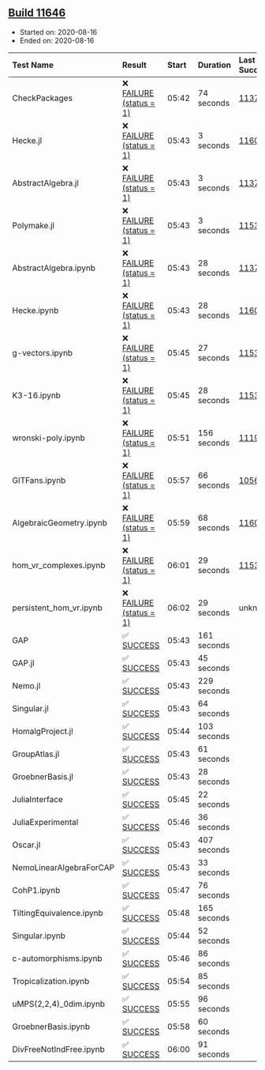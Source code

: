 ## [Build 11646](https://oscarci.mathematik.uni-kl.de/job/oscar/11646/)

* Started on: 2020-08-16
* Ended on: 2020-08-16

| Test Name    | Result | Start | Duration | Last Success | First Failure |
|:-------------|:-------|:------|:---------|:-------------|:--------------|
| CheckPackages | ❌ [FAILURE (status = 1)](https://oscarci.mathematik.uni-kl.de/job/oscar/11646/artifact/logs/build-11646/CheckPackages.log) | 05:42 | 74 seconds | [11376](https://oscarci.mathematik.uni-kl.de/job/oscar/11376/) | [11377](https://oscarci.mathematik.uni-kl.de/job/oscar/11377/) |
| Hecke.jl | ❌ [FAILURE (status = 1)](https://oscarci.mathematik.uni-kl.de/job/oscar/11646/artifact/logs/build-11646/Hecke.jl.log) | 05:43 | 3 seconds | [11602](https://oscarci.mathematik.uni-kl.de/job/oscar/11602/) | [11603](https://oscarci.mathematik.uni-kl.de/job/oscar/11603/) |
| AbstractAlgebra.jl | ❌ [FAILURE (status = 1)](https://oscarci.mathematik.uni-kl.de/job/oscar/11646/artifact/logs/build-11646/AbstractAlgebra.jl.log) | 05:43 | 3 seconds | [11376](https://oscarci.mathematik.uni-kl.de/job/oscar/11376/) | [11377](https://oscarci.mathematik.uni-kl.de/job/oscar/11377/) |
| Polymake.jl | ❌ [FAILURE (status = 1)](https://oscarci.mathematik.uni-kl.de/job/oscar/11646/artifact/logs/build-11646/Polymake.jl.log) | 05:43 | 3 seconds | [11532](https://oscarci.mathematik.uni-kl.de/job/oscar/11532/) | [11533](https://oscarci.mathematik.uni-kl.de/job/oscar/11533/) |
| AbstractAlgebra.ipynb | ❌ [FAILURE (status = 1)](https://oscarci.mathematik.uni-kl.de/job/oscar/11646/artifact/logs/build-11646/AbstractAlgebra.ipynb.log) | 05:43 | 28 seconds | [11376](https://oscarci.mathematik.uni-kl.de/job/oscar/11376/) | [11377](https://oscarci.mathematik.uni-kl.de/job/oscar/11377/) |
| Hecke.ipynb | ❌ [FAILURE (status = 1)](https://oscarci.mathematik.uni-kl.de/job/oscar/11646/artifact/logs/build-11646/Hecke.ipynb.log) | 05:43 | 28 seconds | [11602](https://oscarci.mathematik.uni-kl.de/job/oscar/11602/) | [11603](https://oscarci.mathematik.uni-kl.de/job/oscar/11603/) |
| g-vectors.ipynb | ❌ [FAILURE (status = 1)](https://oscarci.mathematik.uni-kl.de/job/oscar/11646/artifact/logs/build-11646/g-vectors.ipynb.log) | 05:45 | 27 seconds | [11532](https://oscarci.mathematik.uni-kl.de/job/oscar/11532/) | [11533](https://oscarci.mathematik.uni-kl.de/job/oscar/11533/) |
| K3-16.ipynb | ❌ [FAILURE (status = 1)](https://oscarci.mathematik.uni-kl.de/job/oscar/11646/artifact/logs/build-11646/K3-16.ipynb.log) | 05:45 | 28 seconds | [11532](https://oscarci.mathematik.uni-kl.de/job/oscar/11532/) | [11533](https://oscarci.mathematik.uni-kl.de/job/oscar/11533/) |
| wronski-poly.ipynb | ❌ [FAILURE (status = 1)](https://oscarci.mathematik.uni-kl.de/job/oscar/11646/artifact/logs/build-11646/wronski-poly.ipynb.log) | 05:51 | 156 seconds | [11192](https://oscarci.mathematik.uni-kl.de/job/oscar/11192/) | [11193](https://oscarci.mathematik.uni-kl.de/job/oscar/11193/) |
| GITFans.ipynb | ❌ [FAILURE (status = 1)](https://oscarci.mathematik.uni-kl.de/job/oscar/11646/artifact/logs/build-11646/GITFans.ipynb.log) | 05:57 | 66 seconds | [10566](https://oscarci.mathematik.uni-kl.de/job/oscar/10566/) | [10567](https://oscarci.mathematik.uni-kl.de/job/oscar/10567/) |
| AlgebraicGeometry.ipynb | ❌ [FAILURE (status = 1)](https://oscarci.mathematik.uni-kl.de/job/oscar/11646/artifact/logs/build-11646/AlgebraicGeometry.ipynb.log) | 05:59 | 68 seconds | [11602](https://oscarci.mathematik.uni-kl.de/job/oscar/11602/) | [11603](https://oscarci.mathematik.uni-kl.de/job/oscar/11603/) |
| hom_vr_complexes.ipynb | ❌ [FAILURE (status = 1)](https://oscarci.mathematik.uni-kl.de/job/oscar/11646/artifact/logs/build-11646/hom_vr_complexes.ipynb.log) | 06:01 | 29 seconds | [11532](https://oscarci.mathematik.uni-kl.de/job/oscar/11532/) | [11533](https://oscarci.mathematik.uni-kl.de/job/oscar/11533/) |
| persistent_hom_vr.ipynb | ❌ [FAILURE (status = 1)](https://oscarci.mathematik.uni-kl.de/job/oscar/11646/artifact/logs/build-11646/persistent_hom_vr.ipynb.log) | 06:02 | 29 seconds | unknown | unknown |
| GAP | ✅ [SUCCESS](https://oscarci.mathematik.uni-kl.de/job/oscar/11646/artifact/logs/build-11646/GAP.log) | 05:43 | 161 seconds |  |  |
| GAP.jl | ✅ [SUCCESS](https://oscarci.mathematik.uni-kl.de/job/oscar/11646/artifact/logs/build-11646/GAP.jl.log) | 05:43 | 45 seconds |  |  |
| Nemo.jl | ✅ [SUCCESS](https://oscarci.mathematik.uni-kl.de/job/oscar/11646/artifact/logs/build-11646/Nemo.jl.log) | 05:43 | 229 seconds |  |  |
| Singular.jl | ✅ [SUCCESS](https://oscarci.mathematik.uni-kl.de/job/oscar/11646/artifact/logs/build-11646/Singular.jl.log) | 05:43 | 64 seconds |  |  |
| HomalgProject.jl | ✅ [SUCCESS](https://oscarci.mathematik.uni-kl.de/job/oscar/11646/artifact/logs/build-11646/HomalgProject.jl.log) | 05:44 | 103 seconds |  |  |
| GroupAtlas.jl | ✅ [SUCCESS](https://oscarci.mathematik.uni-kl.de/job/oscar/11646/artifact/logs/build-11646/GroupAtlas.jl.log) | 05:43 | 61 seconds |  |  |
| GroebnerBasis.jl | ✅ [SUCCESS](https://oscarci.mathematik.uni-kl.de/job/oscar/11646/artifact/logs/build-11646/GroebnerBasis.jl.log) | 05:43 | 28 seconds |  |  |
| JuliaInterface | ✅ [SUCCESS](https://oscarci.mathematik.uni-kl.de/job/oscar/11646/artifact/logs/build-11646/JuliaInterface.log) | 05:45 | 22 seconds |  |  |
| JuliaExperimental | ✅ [SUCCESS](https://oscarci.mathematik.uni-kl.de/job/oscar/11646/artifact/logs/build-11646/JuliaExperimental.log) | 05:46 | 36 seconds |  |  |
| Oscar.jl | ✅ [SUCCESS](https://oscarci.mathematik.uni-kl.de/job/oscar/11646/artifact/logs/build-11646/Oscar.jl.log) | 05:43 | 407 seconds |  |  |
| NemoLinearAlgebraForCAP | ✅ [SUCCESS](https://oscarci.mathematik.uni-kl.de/job/oscar/11646/artifact/logs/build-11646/NemoLinearAlgebraForCAP.log) | 05:43 | 33 seconds |  |  |
| CohP1.ipynb | ✅ [SUCCESS](https://oscarci.mathematik.uni-kl.de/job/oscar/11646/artifact/logs/build-11646/CohP1.ipynb.log) | 05:47 | 76 seconds |  |  |
| TiltingEquivalence.ipynb | ✅ [SUCCESS](https://oscarci.mathematik.uni-kl.de/job/oscar/11646/artifact/logs/build-11646/TiltingEquivalence.ipynb.log) | 05:48 | 165 seconds |  |  |
| Singular.ipynb | ✅ [SUCCESS](https://oscarci.mathematik.uni-kl.de/job/oscar/11646/artifact/logs/build-11646/Singular.ipynb.log) | 05:44 | 52 seconds |  |  |
| c-automorphisms.ipynb | ✅ [SUCCESS](https://oscarci.mathematik.uni-kl.de/job/oscar/11646/artifact/logs/build-11646/c-automorphisms.ipynb.log) | 05:46 | 86 seconds |  |  |
| Tropicalization.ipynb | ✅ [SUCCESS](https://oscarci.mathematik.uni-kl.de/job/oscar/11646/artifact/logs/build-11646/Tropicalization.ipynb.log) | 05:54 | 85 seconds |  |  |
| uMPS(2,2,4)_0dim.ipynb | ✅ [SUCCESS](https://oscarci.mathematik.uni-kl.de/job/oscar/11646/artifact/logs/build-11646/uMPS-2-2-4-_0dim.ipynb.log) | 05:55 | 96 seconds |  |  |
| GroebnerBasis.ipynb | ✅ [SUCCESS](https://oscarci.mathematik.uni-kl.de/job/oscar/11646/artifact/logs/build-11646/GroebnerBasis.ipynb.log) | 05:58 | 60 seconds |  |  |
| DivFreeNotIndFree.ipynb | ✅ [SUCCESS](https://oscarci.mathematik.uni-kl.de/job/oscar/11646/artifact/logs/build-11646/DivFreeNotIndFree.ipynb.log) | 06:00 | 91 seconds |  |  |
